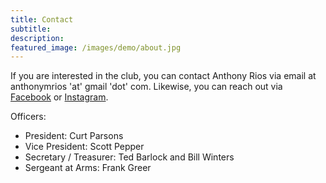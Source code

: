 ```yaml
---
title: Contact
subtitle: 
description: 
featured_image: /images/demo/about.jpg
---
```


If you are interested in the club, you can contact Anthony Rios via email at anthonymrios 'at' gmail 'dot' com. Likewise, you can reach out via [Facebook](https://www.facebook.com/groups/SAMagician) or [Instagram](https://www.instagram.com/magicsanantonio).

Officers:
- President: Curt Parsons
- Vice President: Scott Pepper
- Secretary / Treasurer: Ted Barlock and Bill Winters
- Sergeant at Arms: Frank Greer
